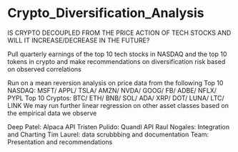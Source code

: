# Crypto_Diversification_Analysis
IS CRYPTO DECOUPLED FROM THE PRICE ACTION OF TECH STOCKS AND WILL IT INCREASE/DECREASE IN THE FUTURE?

Pull quarterly earnings of the top 10 tech stocks in NASDAQ and the top 10 tokens in crypto 
and make recommendations on diversification risk based on observed correlations

Run on a mean reversion analysis on price data from the following
Top 10 NASDAQ: MSFT/ APPL/ TSLA/ AMZN/ NVDA/ GOOG/ FB/ ADBE/ NFLX/ PYPL
Top 10 Cryptos: BTC/ ETH/ BNB/ SOL/ ADA/ XRP/ DOT/ LUNA/ LTC/ LINK
We may run further linear regression on other asset classes based on the empirical data we observe 

Deep Patel: Alpaca API
Tristen Pulido: Quandl API
Raul Nogales: Integration and Charting
Tim Laurel: data scrubbbing and documentation
Team: Presentation and recommendations
